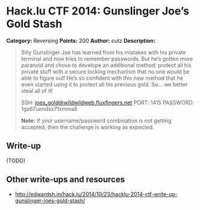 # Hack.lu CTF 2014: Gunslinger Joe’s Gold Stash

**Category:** Reversing
**Points:** 200
**Author:** cutz
**Description:**

> Silly Gunslinger Joe has learned from his mistakes with his private terminal and now tries to remember passwords. But he’s gotten more paranoid and chose to develope an additional method: protect all his private stuff with a secure locking mechanism that no one would be able to figure out! He’s so confident with this new method that he even started using it to protect all his precious gold. So… we better steal all of it!
>
> SSH: joes_gold@wildwildweb.fluxfingers.net
> PORT: 1415
> PASSWORD: 1gs67uendsx71xmma8
>
> **Note:** If your username/password combination is not getting accepted, then the challenge is working as expected.

## Write-up

(TODO)

## Other write-ups and resources

* <http://edwardsh.in/hack.lu/2014/10/23/hacklu-2014-ctf-write-up-gunslinger-joes-gold-stash/>
